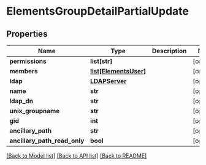 # ElementsGroupDetailPartialUpdate

## Properties

Name | Type | Description | Notes
------------ | ------------- | ------------- | -------------
**permissions** | **list[str]** |  | [optional] 
**members** | [**list[ElementsUser]**](ElementsUser.md) |  | [optional] 
**ldap** | [**LDAPServer**](LDAPServer.md) |  | [optional] 
**name** | **str** |  | [optional] 
**ldap_dn** | **str** |  | [optional] 
**unix_groupname** | **str** |  | [optional] 
**gid** | **int** |  | [optional] 
**ancillary_path** | **str** |  | [optional] 
**ancillary_path_read_only** | **bool** |  | [optional] 

[[Back to Model list]](../#documentation-for-models) [[Back to API list]](../#documentation-for-api-endpoints) [[Back to README]](../)



